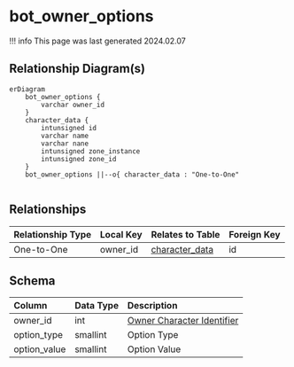 # bot_owner_options

!!! info
	This page was last generated 2024.02.07

## Relationship Diagram(s)

```mermaid
erDiagram
    bot_owner_options {
        varchar owner_id
    }
    character_data {
        intunsigned id
        varchar name
        varchar nane
        intunsigned zone_instance
        intunsigned zone_id
    }
    bot_owner_options ||--o{ character_data : "One-to-One"


```


## Relationships

| Relationship Type | Local Key | Relates to Table | Foreign Key |
| :--- | :--- | :--- | :--- |
| One-to-One | owner_id | [character_data](../../schema/characters/character_data.md) | id |


## Schema

| Column | Data Type | Description |
| :--- | :--- | :--- |
| owner_id | int | [Owner Character Identifier](../../schema/characters/character_data.md) |
| option_type | smallint | Option Type |
| option_value | smallint | Option Value |

